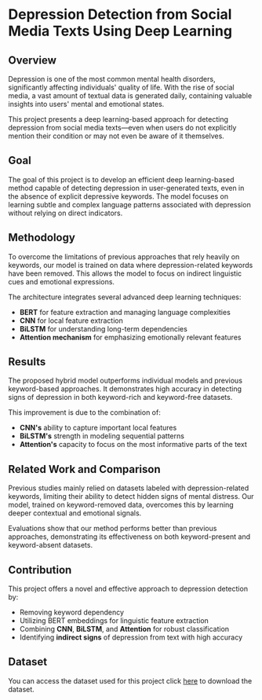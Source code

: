 # Depression Detection from Social Media Texts Using Deep Learning

## Overview  
Depression is one of the most common mental health disorders, significantly affecting individuals' quality of life. With the rise of social media, a vast amount of textual data is generated daily, containing valuable insights into users' mental and emotional states.  

This project presents a deep learning-based approach for detecting depression from social media texts—even when users do not explicitly mention their condition or may not even be aware of it themselves.  

## Goal  
The goal of this project is to develop an efficient deep learning-based method capable of detecting depression in user-generated texts, even in the absence of explicit depressive keywords. The model focuses on learning subtle and complex language patterns associated with depression without relying on direct indicators.

## Methodology  
To overcome the limitations of previous approaches that rely heavily on keywords, our model is trained on data where depression-related keywords have been removed. This allows the model to focus on indirect linguistic cues and emotional expressions.

The architecture integrates several advanced deep learning techniques:

- **BERT** for feature extraction and managing language complexities  
- **CNN** for local feature extraction  
- **BiLSTM** for understanding long-term dependencies  
- **Attention mechanism** for emphasizing emotionally relevant features

## Results  
The proposed hybrid model outperforms individual models and previous keyword-based approaches. It demonstrates high accuracy in detecting signs of depression in both keyword-rich and keyword-free datasets.  

This improvement is due to the combination of:
- **CNN's** ability to capture important local features
- **BiLSTM's** strength in modeling sequential patterns
- **Attention's** capacity to focus on the most informative parts of the text

## Related Work and Comparison  
Previous studies mainly relied on datasets labeled with depression-related keywords, limiting their ability to detect hidden signs of mental distress. Our model, trained on keyword-removed data, overcomes this by learning deeper contextual and emotional signals.  

Evaluations show that our method performs better than previous approaches, demonstrating its effectiveness on both keyword-present and keyword-absent datasets.

## Contribution  
This project offers a novel and effective approach to depression detection by:
- Removing keyword dependency  
- Utilizing BERT embeddings for linguistic feature extraction  
- Combining **CNN**, **BiLSTM**, and **Attention** for robust classification  
- Identifying **indirect signs** of depression from text with high accuracy

## Dataset  
You can access the dataset used for this project click [here](https://tsinghuaeducn-my.sharepoint.com/personal/xin_wang_tsinghua_edu_cn/_layouts/15/onedrive.aspx?id=%2Fpersonal%2Fxin%5Fwang%5Ftsinghua%5Fedu%5Fcn%2FDocuments%2FDataset%5FMDDL%2Ezip&parent=%2Fpersonal%2Fxin%5Fwang%5Ftsinghua%5Fedu%5Fcn%2FDocuments&ga=1) to download the dataset.

